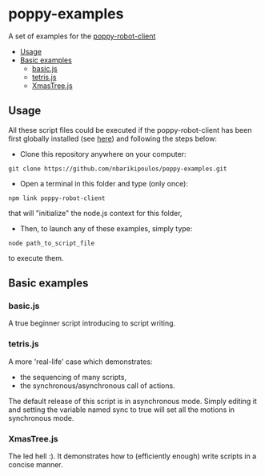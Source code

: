 # poppy-examples

A set of examples for the [poppy-robot-client](https://github.com/nbarikipoulos/poppy-robot-client)

<!-- toc -->

- [Usage](#usage)
- [Basic examples](#basic-examples)
  * [basic.js](#basicjs)
  * [tetris.js](#tetrisjs)
  * [XmasTree.js](#xmastreejs)

<!-- tocstop -->

## Usage

All these script files could be executed if the poppy-robot-client has been first globally installed (see [here](https://github.com/nbarikipoulos/poppy-robot-client#installing-the-poppy-robot-client-module)) and following the steps below:

- Clone this repository anywhere on your computer:
```shell
git clone https://github.com/nbarikipoulos/poppy-examples.git
```
- Open a terminal in this folder and type (only once):
```shell
npm link poppy-robot-client 
```
that will "initialize" the node.js context for this folder,
- Then, to launch any of these examples, simply type:
```shell
node path_to_script_file
```
to execute them.

## Basic examples

### basic.js

A true beginner script introducing to script writing.

### tetris.js

A more 'real-life' case which demonstrates:
- the sequencing of many scripts,
- the synchronous/asynchronous call of actions.

The default release of this script is in asynchronous mode. Simply editing it and setting the variable named sync to true will set all the motions in synchronous mode.

### XmasTree.js

The led hell :).
It demonstrates how to (efficiently enough) write scripts in a concise manner.